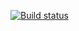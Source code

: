 [![Build status](https://ci.appveyor.com/api/projects/status/hnf3whs2gqvc35uw?svg=true)](https://ci.appveyor.com/project/yanpilogova/bdd)
